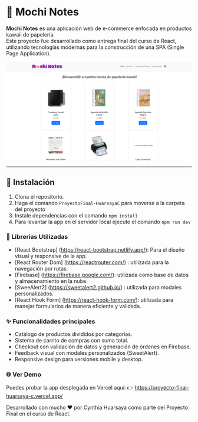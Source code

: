 # 🎀 Mochi Notes

**Mochi Notes** es una aplicación web de e-commerce enfocada en productos kawaii de papelería.  
Este proyecto fue desarrollado como entrega final del curso de React, utilizando tecnologías modernas para la construcción de una SPA (Single Page Application).

![Vista previa de la app](/public/cyn-app-readme.png)

---

## 🚀 Instalación

1. Clona el repositorio.
2. Haga el comando `ProyectoFinal-HuarsayaC` para moverse a la carpeta del proyecto
3. Instale dependencias con el comando `npm install`
4. Para levantar la app en el servidor local ejecute el comando `npm run dev`

### 🧰  Librerías Utilizadas

- [React Bootstrap] (https://react-bootstrap.netlify.app/): Para el diseño visual y responsive de la app.
- [React Router Dom] (https://reactrouter.com/) : utilizada para la navegación por rutas.
- [Firebase] (https://firebase.google.com/): utilizada como base de datos y almacenamiento en la nube.
- [SweeAlert2] (https://sweetalert2.github.io/) : utilizada para modales personalizados.
- [React Hook Form] (https://react-hook-form.com/): utilizada para manejar formularios de manera eficiente y validada. 

### ✨ Funcionalidades principales

- Catálogo de productos divididos por categorías.
- Sistema de carrito de compras con suma total.
- Checkout con validación de datos y generación de órdenes en Firebase.
- Feedback visual con modales personalizados (SweetAlert).
- Responsive design para versiones mobile y desktop.

### 🌐 Ver Demo
Puedes probar la app desplegada en Vercel aquí:
👉 https://proyecto-final-huarsaya-c.vercel.app/

Desarrollado con mucho ❤️ por Cynthia Huarsaya como parte del Proyecto Final en el curso de React.